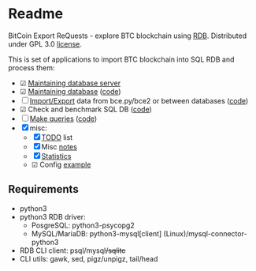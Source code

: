 # Readme

BitCoin Export ReQuests - explore BTC blockchain using [RDB](https://en.wikipedia.org/wiki/Relational_database).
Distributed under GPL 3.0 [license](LICENSE).

This is set of applications to import BTC blockchain into SQL RDB and process them:

- &#9745; [Maintaining database server](doc/DBS.md)
- &#9745; [Maintaining database](doc/DB.md) ([code](dbctl/))
- &#9744; [Import/Export](doc/ImpEx.md) data from bce.py/bce2 or between databases ([code](impex/))
- &#9745; Check and benchmark SQL DB ([code](test/))
- &#9744; [Make queries](doc/BCERQ.md) ([code](query/))
- &#9746; misc:
  - &#9746; [TODO](doc/TODO.md) list
  - &#9746; Misc [notes](doc/NOTES.md)
  - &#9746; [Statistics](doc/Stat.md)
  - &#9745; Config [example](doc/bcerq.ini.sample)

## Requirements

- python3
- python3 RDB driver:
  - PosgreSQL: python3-psycopg2
  - MySQL/MariaDB: python3-mysql[client] (Linux)/mysql-connector-python3
- RDB CLI client: psql/mysql~~/sqlite~~
- CLI utils: gawk, sed, pigz/unpigz, tail/head
